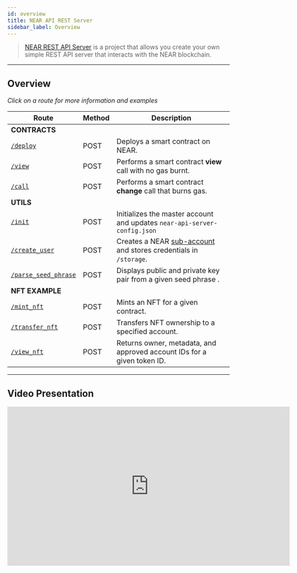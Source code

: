 ```yaml
---
id: overview
title: NEAR API REST Server
sidebar_label: Overview
---
```


> [NEAR REST API Server](https://github.com/near-examples/near-api-rest-server) is a project that allows you create your own simple REST API server that interacts with the NEAR blockchain.

---

## Overview

_Click on a route for more information and examples_

| Route                                      | Method | Description                                                                                                                 |
| ------------------------------------------ | ------ | --------------------------------------------------------------------------------------------------------------------------- |
| **CONTRACTS**                              |        |                                                                                                                             |
| [`/deploy`](/docs/api/rest-server/contracts#deploy)                       | POST   | Deploys a smart contract on NEAR.                                                                                           |
| [`/view`](/docs/api/rest-server/contracts#view)                           | POST   | Performs a smart contract **view** call with no gas burnt.                                                                  |
| [`/call`](/docs/api/rest-server/contracts#call)                           | POST   | Performs a smart contract **change** call that burns gas.                                                                   |
| **UTILS**                                  |        |                                                                                                                             |
| [`/init`](/docs/api/rest-server/utils#init)                           | POST   | Initializes the master account and updates `near-api-server-config.json`                                                    |
| [`/create_user`](/docs/api/rest-server/utils#create_user)             | POST   | Creates a NEAR [sub-account](https://docs.near.org/docs/concepts/account#subaccounts) and stores credentials in `/storage`. |
| [`/parse_seed_phrase`](/docs/api/rest-server/utils#parse_seed_phrase) | POST   | Displays public and private key pair from a given seed phrase .                                                             |
| **NFT EXAMPLE**                            |        |                                                                                                                             |
| [`/mint_nft`](/docs/api/rest-server/nfts#mint_nft)                   | POST   | Mints an NFT for a given contract.                                                                                          |
| [`/transfer_nft`](/docs/api/rest-server/nfts#transfer_nft)           | POST   | Transfers NFT ownership to a specified account.                                                                             |
| [`/view_nft`](/docs/api/rest-server/nfts#view_nft)                   | POST   | Returns owner, metadata, and approved account IDs for a given token ID.                                                     |

---

## Video Presentation

<iframe
  width="640"
  height="360"
  src="https://www.youtube-nocookie.com/embed/d71OscmH4cA"
  frameborder="0"
  allow="accelerometer; autoplay; clipboard-write; encrypted-media; gyroscope; picture-in-picture"
  allowfullscreen>
</iframe>
